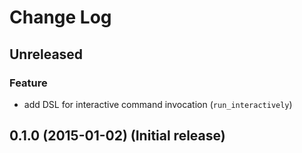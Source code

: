 # Change Log

## Unreleased
### Feature
- add DSL for interactive command invocation (`run_interactively`)

## 0.1.0 (2015-01-02) (Initial release)
